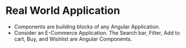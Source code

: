 # Real World Application

- Components are building blocks of any Angular Application.
- Consider an E-Commerce Application. The Search bar, Filter, Add to cart, Buy, and Wishlist are Angular Components.